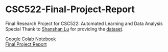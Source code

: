# CSC522-Final-Project-Report
Final Research Project for CSC522: Automated Learning and Data Analysis    
Special Thank to [Shanshan Lu](https://www.kaggle.com/sl6149) for providing the [dataset](https://www.kaggle.com/sl6149/data-scientist-job-market-in-the-us).  
  
[Google Colab Notebook](https://colab.research.google.com/drive/1XTVYRkmPOZA2kUBu6ARAQdQ24lwDTENk?usp=sharing)  
[Final Project Report](https://github.com/piepielovers/CSC522-Final-Project-Report/blob/main/Classifying%20Data%20Science%20Jobs%20by%20Skill%20Requirements.pdf)
